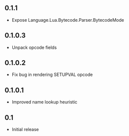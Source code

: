 0.1.1
---
* Expose Language.Lua.Bytecode.Parser.BytecodeMode

0.1.0.3
---
* Unpack opcode fields

0.1.0.2
---

* Fix bug in rendering SETUPVAL opcode

0.1.0.1
---

* Improved name lookup heuristic

0.1
---

* Initial release
